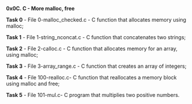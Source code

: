 **0x0C. C - More malloc, free**

**Task 0** - File 0-malloc_checked.c - C function that allocates memory using malloc;

**Task 1** - File 1-string_nconcat.c - C function that concatenates two strings;

**Task 2** - File 2-calloc.c - C function that allocates memory for an array, using malloc;

**Task 3** - File 3-array_range.c - C function that creates an array of integers;

**Task 4** - File 100-realloc.c- C function that reallocates a memory block using malloc and free;

**Task 5** - File 101-mul.c- C program that multiplies two positive numbers.
